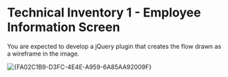 # Technical Inventory 1 - Employee Information Screen 
You are expected to develop a jQuery plugin that creates the flow drawn as a wireframe in the image. 

![{FA02C1B9-D3FC-4E4E-A959-6A85AA92009F}](https://github.com/user-attachments/assets/5fb6c420-a861-480e-9d99-2e5299a1c8fd)

